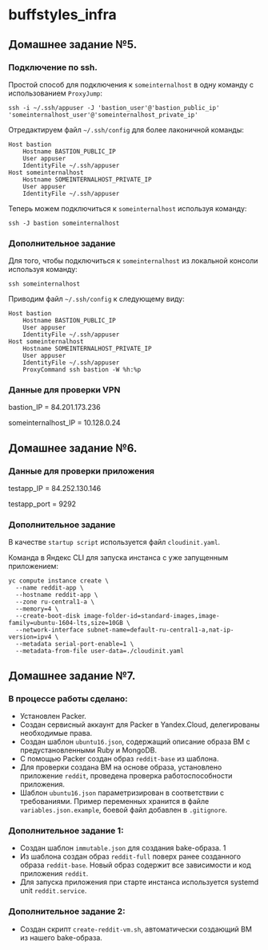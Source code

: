# buffstyles_infra


## Домашнее задание №5.
### Подключение по ssh.

Простой способ для подключения к `someinternalhost` в одну команду с использованием `ProxyJump`:
```
ssh -i ~/.ssh/appuser -J 'bastion_user'@'bastion_public_ip' 'someinternalhost_user'@'someinternalhost_private_ip'
```

Отредактируем файл `~/.ssh/config` для более лаконичной команды:
```
Host bastion
	Hostname BASTION_PUBLIC_IP
	User appuser
	IdentityFile ~/.ssh/appuser
Host someinternalhost
	Hostname SOMEINTERNALHOST_PRIVATE_IP
	User appuser
	IdentityFile ~/.ssh/appuser
```

Теперь можем подключиться к `someinternalhost` используя команду:
```
ssh -J bastion someinternalhost
```
### Дополнительное задание

Для того, чтобы подключиться к `someinternalhost` из локальной консоли используя команду:
```
ssh someinternalhost
```

Приводим файл `~/.ssh/config` к следующему виду:
```
Host bastion
	Hostname BASTION_PUBLIC_IP
	User appuser
	IdentityFile ~/.ssh/appuser
Host someinternalhost
	Hostname SOMEINTERNALHOST_PRIVATE_IP
	User appuser
	IdentityFile ~/.ssh/appuser
	ProxyCommand ssh bastion -W %h:%p
```

### Данные для проверки VPN

bastion_IP = 84.201.173.236

someinternalhost_IP = 10.128.0.24


## Домашнее задание №6.

### Данные для проверки приложения

testapp_IP = 84.252.130.146

testapp_port = 9292

### Дополнительное задание

В качестве `startup script` используется файл `cloudinit.yaml`.

Команда в Яндекс CLI для запуска инстанса с уже запущенным приложением:
```
yc compute instance create \
  --name reddit-app \
  --hostname reddit-app \
  --zone ru-central1-a \
  --memory=4 \
  --create-boot-disk image-folder-id=standard-images,image-family=ubuntu-1604-lts,size=10GB \
  --network-interface subnet-name=default-ru-central1-a,nat-ip-version=ipv4 \
  --metadata serial-port-enable=1 \
  --metadata-from-file user-data=./cloudinit.yaml
```

## Домашнее задание №7.

### В процессе работы сделано:

  - Установлен Packer.
  - Создан сервисный аккаунт для Packer в Yandex.Cloud, делегированы необходимые права.
  - Создан шаблон `ubuntu16.json`, содержащий описание образа ВМ с предустановленными Ruby и MongoDB.
  - С помощью Packer создан образ `reddit-base` из шаблона.
  - Для проверки создана ВМ на основе образа, установлено приложение `reddit`, проведена проверка работоспособности приложения.
  - Шаблон `ubuntu16.json` параметризирован в соответствии с требованиями. Пример переменных хранится в файле `variables.json.example`, боевой файл добавлен в `.gitignore`.

### Дополнительное задание 1:

 - Создан шаблон `immutable.json` для создания bake-образа. 1
 - Из шаблона создан образ `reddit-full` поверх ранее созданного образа `reddit-base`. Новый образ содержит все зависимости и код приложения `reddit`.
 - Для запуска приложения при старте инстанса используется systemd unit `reddit.service`.

 ### Дополнительное задание 2:

 - Создан скрипт `create-reddit-vm.sh`, автоматически создающий ВМ из нашего bake-образа.
